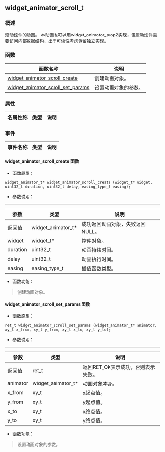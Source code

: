 ## widget\_animator\_scroll\_t
### 概述
 滚动控件的动画。
 本动画也可以用widget_animator_prop2实现，但滚动控件需要访问内部数据结构，出于可读性考虑保留独立实现。

### 函数
<p id="widget_animator_scroll_t_methods">

| 函数名称 | 说明 | 
| -------- | ------------ | 
| <a href="#widget_animator_scroll_t_widget_animator_scroll_create">widget\_animator\_scroll\_create</a> |  创建动画对象。 |
| <a href="#widget_animator_scroll_t_widget_animator_scroll_set_params">widget\_animator\_scroll\_set\_params</a> |  设置动画对象的参数。 |
### 属性
<p id="widget_animator_scroll_t_properties">

| 名属性称 | 类型 | 说明 | 
| -------- | ----- | ------------ | 
### 事件
<p id="widget_animator_scroll_t_events">

| 事件名称 | 类型  | 说明 | 
| -------- | ----- | ------- | 
#### widget\_animator\_scroll\_create 函数
* 函数原型：

```
widget_animator_t* widget_animator_scroll_create (widget_t* widget, uint32_t duration, uint32_t delay, easing_type_t easing);
```

* 参数说明：

-----------------------

| 参数 | 类型 | 说明 |
| -------- | ----- | --------- |
| 返回值 | widget\_animator\_t* | 成功返回动画对象，失败返回NULL。 |
| widget | widget\_t* | 控件对象。 |
| duration | uint32\_t | 动画持续时间。 |
| delay | uint32\_t | 动画执行时间。 |
| easing | easing\_type\_t | 插值函数类型。 |
* 函数功能：

> <p id="widget_animator_scroll_t_widget_animator_scroll_create"> 创建动画对象。




#### widget\_animator\_scroll\_set\_params 函数
* 函数原型：

```
ret_t widget_animator_scroll_set_params (widget_animator_t* animator, xy_t x_from, xy_t y_from, xy_t x_to, xy_t y_to);
```

* 参数说明：

-----------------------

| 参数 | 类型 | 说明 |
| -------- | ----- | --------- |
| 返回值 | ret\_t | 返回RET\_OK表示成功，否则表示失败。 |
| animator | widget\_animator\_t* | 动画对象本身。 |
| x\_from | xy\_t | x起点值。 |
| y\_from | xy\_t | y起点值。 |
| x\_to | xy\_t | x终点值。 |
| y\_to | xy\_t | y终点值。 |
* 函数功能：

> <p id="widget_animator_scroll_t_widget_animator_scroll_set_params"> 设置动画对象的参数。




